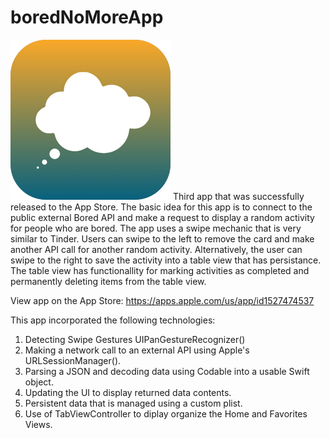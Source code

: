 # boredNoMoreApp
![](Bored%20No%20More%20App%20Icon.png)
Third app that was successfully released to the App Store. The basic idea for this app is to connect to the public external Bored API and make a request to display a random activity for people who are bored. The app uses a swipe mechanic that is very similar to Tinder. Users can swipe to the left to remove the card and make another API call for another random activity. Alternatively, the user can swipe to the right to save the activity into a table view that has persistance. The table view has functionallity for marking activities as completed and permanently deleting items from the table view.

View app on the App Store: https://apps.apple.com/us/app/id1527474537

This app incorporated the following technologies:
1. Detecting Swipe Gestures UIPanGestureRecognizer()
2. Making a network call to an external API using Apple's URLSessionManager().
3. Parsing a JSON and decoding data using Codable into a usable Swift object.
4. Updating the UI to display returned data contents.
5. Persistent data that is managed using a custom plist.
6. Use of TabViewController to diplay organize the Home and Favorites Views.
